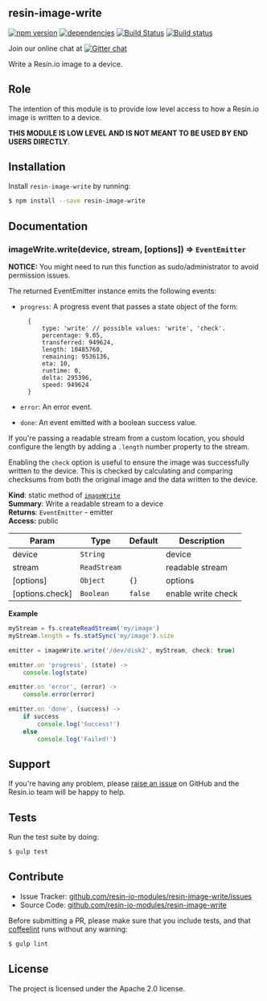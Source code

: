 resin-image-write
-----------------

[![npm version](https://badge.fury.io/js/resin-image-write.svg)](http://badge.fury.io/js/resin-image-write)
[![dependencies](https://david-dm.org/resin-io-modules/resin-image-write.png)](https://david-dm.org/resin-io-modules/resin-image-write.png)
[![Build Status](https://travis-ci.org/resin-io-modules/resin-image-write.svg?branch=master)](https://travis-ci.org/resin-io-modules/resin-image-write)
[![Build status](https://ci.appveyor.com/api/projects/status/qkn859e7gcbo6lb9/branch/master?svg=true)](https://ci.appveyor.com/project/resin-io/resin-image-write/branch/master)

Join our online chat at [![Gitter chat](https://badges.gitter.im/resin-io/chat.png)](https://gitter.im/resin-io/chat)

Write a Resin.io image to a device.

Role
----

The intention of this module is to provide low level access to how a Resin.io image is written to a device.

**THIS MODULE IS LOW LEVEL AND IS NOT MEANT TO BE USED BY END USERS DIRECTLY**.

Installation
------------

Install `resin-image-write` by running:

```sh
$ npm install --save resin-image-write
```

Documentation
-------------

<a name="module_imageWrite.write"></a>
### imageWrite.write(device, stream, [options]) ⇒ <code>EventEmitter</code>
**NOTICE:** You might need to run this function as sudo/administrator to
avoid permission issues.

The returned EventEmitter instance emits the following events:

- `progress`: A progress event that passes a state object of the form:

		{
			type: 'write' // possible values: 'write', 'check'.
			percentage: 9.05,
			transferred: 949624,
			length: 10485760,
			remaining: 9536136,
			eta: 10,
			runtime: 0,
			delta: 295396,
			speed: 949624
		}

- `error`: An error event.
- `done`: An event emitted with a boolean success value.

If you're passing a readable stream from a custom location, you should
configure the length by adding a `.length` number property to the stream.

Enabling the `check` option is useful to ensure the image was
successfully written to the device. This is checked by calculating and
comparing checksums from both the original image and the data written
to the device.

**Kind**: static method of <code>[imageWrite](#module_imageWrite)</code>  
**Summary**: Write a readable stream to a device  
**Returns**: <code>EventEmitter</code> - emitter  
**Access:** public  

| Param | Type | Default | Description |
| --- | --- | --- | --- |
| device | <code>String</code> |  | device |
| stream | <code>ReadStream</code> |  | readable stream |
| [options] | <code>Object</code> | <code>{}</code> | options |
| [options.check] | <code>Boolean</code> | <code>false</code> | enable write check |

**Example**  
```js
myStream = fs.createReadStream('my/image')
myStream.length = fs.statSync('my/image').size

emitter = imageWrite.write('/dev/disk2', myStream, check: true)

emitter.on 'progress', (state) ->
	console.log(state)

emitter.on 'error', (error) ->
	console.error(error)

emitter.on 'done', (success) ->
	if success
		console.log('Success!')
	else
		console.log('Failed!')
```

Support
-------

If you're having any problem, please [raise an issue](https://github.com/resin-io-modules/resin-image-write/issues/new) on GitHub and the Resin.io team will be happy to help.

Tests
-----

Run the test suite by doing:

```sh
$ gulp test
```

Contribute
----------

- Issue Tracker: [github.com/resin-io-modules/resin-image-write/issues](https://github.com/resin-io-modules/resin-image-write/issues)
- Source Code: [github.com/resin-io-modules/resin-image-write](https://github.com/resin-io-modules/resin-image-write)

Before submitting a PR, please make sure that you include tests, and that [coffeelint](http://www.coffeelint.org/) runs without any warning:

```sh
$ gulp lint
```

License
-------

The project is licensed under the Apache 2.0 license.

